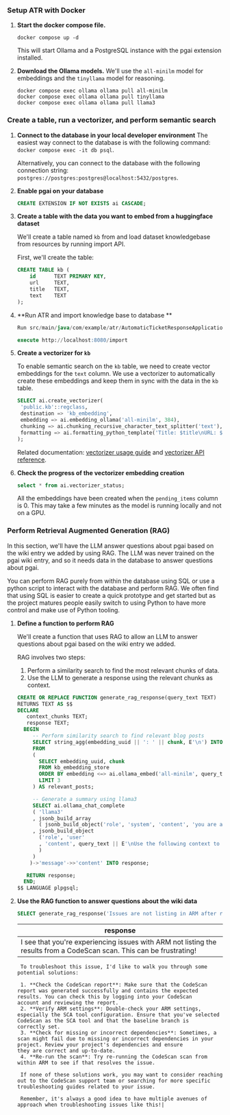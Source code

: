 ### Setup ATR with Docker

1. **Start the docker compose file.**
    ```
    docker compose up -d
    ```
    
    This will start Ollama and a PostgreSQL instance with the pgai extension installed.

1. **Download the Ollama models.** We'll use the `all-minilm` model for embeddings and the `tinyllama` model for reasoning.

    ```
    docker compose exec ollama ollama pull all-minilm
    docker compose exec ollama ollama pull tinyllama
    docker compose exec ollama ollama pull llama3
    ```   

### Create a table, run a vectorizer, and perform semantic search

1. **Connect to the database in your local developer environment**
   The easiest way connect to the database is with the following command:
   `docker compose exec -it db psql`. 
   
   Alternatively, you can connect to the database with the following connection string: `postgres://postgres:postgres@localhost:5432/postgres`.

1. **Enable pgai on your database**

    ```sql
    CREATE EXTENSION IF NOT EXISTS ai CASCADE;
    ```
    
1. **Create a table with the data you want to embed from a huggingface dataset**

    We'll create a table named `kb` from and load dataset knowledgebase from resources by running import API.
    
    First, we'll create the table:

    ```sql
    CREATE TABLE kb (
        id      TEXT PRIMARY KEY,
        url     TEXT,
        title   TEXT,
        text    TEXT
    );
    ```
1. **Run ATR and import knowledge base to database **

    ```sql
    Run src/main/java/com/example/atr/AutomaticTicketResponseApplication.java

    execute http://localhost:8080/import
    ```
1. **Create a vectorizer for `kb`**

    To enable semantic search on the `kb` table, we need to create vector embeddings for the `text` column.
    We use a vectorizer to automatically create these embeddings and keep them in sync with the data in the  `kb` table.
    
    ```sql
    SELECT ai.create_vectorizer(
     'public.kb'::regclass,
     destination => 'kb_embedding',
     embedding => ai.embedding_ollama('all-minilm', 384),
     chunking => ai.chunking_recursive_character_text_splitter('text'),
     formatting => ai.formatting_python_template('Title: $title\nURL: $url\nContent: $chunk')
    );
    ```
     Related documentation: [vectorizer usage guide](/docs/vectorizer/overview.md) and [vectorizer API reference](/docs/vectorizer/api-reference.md).

1. **Check the progress of the vectorizer embedding creation**

    ```sql
    select * from ai.vectorizer_status;
    ```
    All the embeddings have been created when the `pending_items` column is 0. This may take a few minutes as the model is running locally and not on a GPU.



### Perform Retrieval Augmented Generation (RAG)

In this section, we'll have the LLM answer questions about pgai based on the wiki entry we added by using RAG. The LLM was never trained on the pgai wiki entry, and so it needs data in the database to answer questions about pgai.

You can perform RAG purely from within the database using SQL or use a python script to interact with the database and perform RAG. We often find that using SQL is easier to create a quick prototype and get started but as the project matures people easily switch to using Python to have more control and make use of Python tooling. 


1. **Define a function to perform RAG**
 
    We'll create a function that uses RAG to allow an LLM to answer questions about pgai based on the wiki entry we added.

    RAG involves two steps:
    1. Perform a similarity search to find the most relevant chunks of data.
    2. Use the LLM to generate a response using the relevant chunks as context.
    
    ```sql
    CREATE OR REPLACE FUNCTION generate_rag_response(query_text TEXT)
    RETURNS TEXT AS $$
    DECLARE
       context_chunks TEXT;
       response TEXT;
      BEGIN
         -- Perform similarity search to find relevant blog posts
         SELECT string_agg(embedding_uuid || ': ' || chunk, E'\n') INTO context_chunks
         FROM
         (
           SELECT embedding_uuid, chunk
           FROM kb_embedding_store
           ORDER BY embedding <=> ai.ollama_embed('all-minilm', query_text)
           LIMIT 3
         ) AS relevant_posts;

         -- Generate a summary using llama3
         SELECT ai.ollama_chat_complete
         ( 'llama3'
         , jsonb_build_array
           ( jsonb_build_object('role', 'system', 'content', 'you are a helpful assistant')
         , jsonb_build_object
           ('role', 'user'
           , 'content', query_text || E'\nUse the following context to respond.\n' || context_chunks
           )
         )
        )->'message'->>'content' INTO response;

       RETURN response;
      END;
    $$ LANGUAGE plpgsql;
    ```

1. **Use the RAG function to answer questions about the wiki data**

    ```sql
    SELECT generate_rag_response('Issues are not listing in ARM after running SCA to codescan') as response;
    ```

    | response |
    |-----------------------|
    |   I see that you're experiencing issues with ARM not listing the results from a CodeScan scan. This can be frustrating!

        To troubleshoot this issue, I'd like to walk you through some potential solutions:

        1. **Check the CodeScan report**: Make sure that the CodeScan report was generated successfully and contains the expected results. You can check this by logging into your CodeScan                 account and reviewing the report.
        2. **Verify ARM settings**: Double-check your ARM settings, especially the SCA tool configuration. Ensure that you've selected CodeScan as the SCA tool and that the baseline branch is             correctly set.
        3. **Check for missing or incorrect dependencies**: Sometimes, a scan might fail due to missing or incorrect dependencies in your project. Review your project's dependencies and ensure             they are correct and up-to-date.
        4. **Re-run the scan**: Try re-running the CodeScan scan from within ARM to see if that resolves the issue.

        If none of these solutions work, you may want to consider reaching out to the CodeScan support team or searching for more specific troubleshooting guides related to your issue.

        Remember, it's always a good idea to have multiple avenues of approach when troubleshooting issues like this!|




